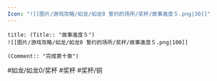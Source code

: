 ```yaml
---
Icon: "![[图片/游戏攻略/如龙/如龙0 誓约的场所/奖杯/故事進度５.png|30]]"
---
```

```ad-common-bronze-trophy
title: (Title:: "故事進度５")
![[图片/游戏攻略/如龙/如龙0 誓约的场所/奖杯/故事進度５.png|100]]

(Comment:: "完成第十章")
```

#如龙/如龙0/奖杯 #奖杯 #奖杯/铜
